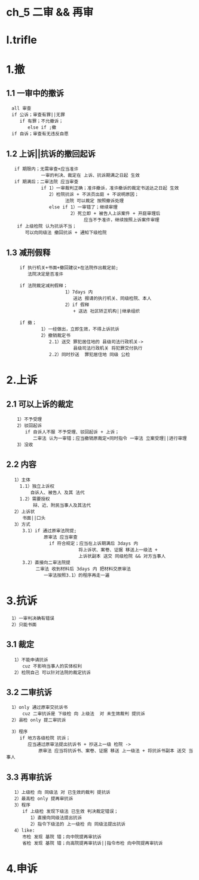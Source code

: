 # ch_5 二审 && 再审 

# I.trifle
# 1.撤
## 1.1 一审中的撤诉
      all 审查
      if 公诉；审查有罪||无罪
         if 有罪；不允撤诉；
            else if ;撤
      if 自诉；审查有无违反自愿

## 1.2 上诉||抗诉的撤回起诉
       if 期限内；无需审查+应当准许
                 一审的判决、裁定在 上诉、抗诉期满之日起 生效
       if 期满后；二审法院 应当审查 
                 if 1）一审裁判正确；准许撤诉，准许撤诉的裁定书送达之日起 生效
                    2）检院抗诉 + 不派员出庭 + 不说明原因；
                          法院 可以裁定 按照撤诉处理
                    else if 1）一审错了；继续审理
                            2）死立即 + 被告人上诉案件 + 开庭审理后
                                 应当不予准许，继续按照上诉案件审理
        if 上级检院 认为抗诉不当；
           可以向同级法 撤回抗诉 + 通知下级检院

##  1.3 减刑假释
         if 执行机关+书面+撤回建议+在法院作出裁定前;
            法院决定是否准许
         
         if 法院裁定减刑假释；
                          1）7days 内 
                             送达 报请的执行机关、同级检院、本人
                          2）if 假释
                             + 送达 社区矫正机构||继承组织

         if 撤；
                 1）一经做出，立即生效，不得上诉抗诉 
                 2）撤销裁定书 
                    2.1）送交 罪犯居住地的 县级司法行政机关->
                             县级司法行政机关 将犯罪交付执行
                    2.2）同时抄送  罪犯居住地 同级 公检

# 2.上诉
## 2.1 可以上诉的裁定
        1）不予受理
        2）驳回起诉
           if 自诉人不服 不予受理、驳回起诉 + 上诉；
              二审法 认为一审错；应当撤销原裁定+同时指令 一审法 立案受理||进行审理
        3）没收

## 2.2 内容
       1）主体
         1.1）独立上诉权
             自诉人、被告人 及其 法代
         1.2）需要授权
              辩、近、附民当事人及其法代
       2）上诉状
          书面||口头
       3）方式
          3.1）if 通过原审法院提;
                  原审法 应当审查
                    if 符合规定；应当在上诉期满后 3days 内 
                               将上诉状、案卷、证据 移送上一级法 + 
                               上诉状副本 送交 同级检院 && 对方当事人
          3.2）直接向二审法院提
               二审法 收到材料后 3days 内 把材料交原审法
                  一审法按照3.1）的程序再走一遍

# 3.抗诉
      1）一审判决确有错误
      2）只能书面

## 3.1 裁定
       1）不能申请抗诉
          cuz 不影响当事人的实体权利
       2）检院自己 可以针对法院的裁定抗诉

## 3.2 二审抗诉
      1）only 通过原审交抗诉书
          cuz 二审抗诉是 下级检 向 上级法  对 未生效裁判 提抗诉
      2）县检 only 提二审抗诉

      3）程序
         if 地方各级检院 抗诉；
            应当通过原审法提出抗诉书 + 抄送上一级 检院 ->
                原审法 应当将抗诉书、案卷、证据 移送 上一级法 + 将抗诉书副本 送交 当事人

## 3.3 再审抗诉
       1）上级检 向 同级法 对 已生效的裁判 提抗诉
       2）最高检 only 提再审抗诉
       3）程序
          if 上级检 发现下级法 已生效 判决裁定错误；
             1）直接向同级法提出抗诉
             2）指令下级法的 上一级检 向 同级法提出抗诉
       4）like:
          市检 发现 基院 错；向中院提再审抗诉
          省检 发现 基院 错；向高院提再审抗诉||指令市检 向中院提再审抗诉

# 4.申诉




